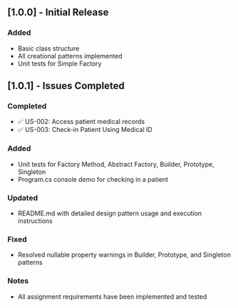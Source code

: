 ## [1.0.0] - Initial Release
### Added
- Basic class structure
- All creational patterns implemented
- Unit tests for Simple Factory


## [1.0.1] - Issues Completed

### Completed
- ✅ US-002: Access patient medical records
- ✅ US-003: Check-in Patient Using Medical ID

### Added
- Unit tests for Factory Method, Abstract Factory, Builder, Prototype, Singleton
- Program.cs console demo for checking in a patient

### Updated
- README.md with detailed design pattern usage and execution instructions

### Fixed
- Resolved nullable property warnings in Builder, Prototype, and Singleton patterns

### Notes
- All assignment requirements have been implemented and tested
